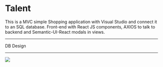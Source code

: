 # Talent
This is a MVC simple Shopping application with Visual Studio and connect it to an SQL database. Front-end with React JS components, AXIOS to talk to backend and Semantic-UI-React modals in views.

<HR/>
DB Design
<HR/>
<img
src=“./DB_Design.jpg”/>
